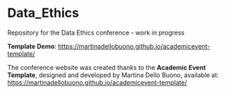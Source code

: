 # Data_Ethics
Repository for the Data Ethics conference - work in progress


<b>Template Demo</b>: https://martinadellobuono.github.io/academicevent-template/

The conference website was created thanks to the <b>Academic Event Template</b>, designed and developed by Martina Dello Buono, available at: https://martinadellobuono.github.io/academicevent-template/
